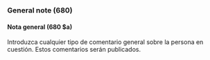 ### General note (680)

#### Nota general (680 $a)

Introduzca cualquier tipo de comentario general sobre la persona en cuestión. Estos comentarios serán publicados.  
